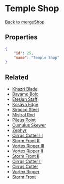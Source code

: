 # Temple Shop

<no description available>

[Back to mergeShop](../merge-shops.md)

## Properties

```json
{
    "id": 25,
    "name": "Temple Shop"
}
```

## Related

- [Khazri Blade](../items/814-khazri-blade.md)
- [Bayamo Bolo](../items/816-bayamo-bolo.md)
- [Etesian Staff](../items/815-etesian-staff.md)
- [Kosava Edge](../items/813-kosava-edge.md)
- [Sirocco Steel](../items/811-sirocco-steel.md)
- [Mistral Rod](../items/812-mistral-rod.md)
- [Pileus Point](../items/802-pileus-point.md)
- [Cumulus Skewer](../items/800-cumulus-skewer.md)
- [Zephyr](../items/801-zephyr.md)
- [Cirrus Cutter III](../items/810-cirrus-cutter-iii.md)
- [Storm Front III](../items/808-storm-front-iii.md)
- [Vortex Ripper III](../items/809-vortex-ripper-iii.md)
- [Vortex Ripper II](../items/807-vortex-ripper-ii.md)
- [Storm Front II](../items/805-storm-front-ii.md)
- [Cirrus Cutter II](../items/806-cirrus-cutter-ii.md)
- [Cirrus Cutter](../items/803-cirrus-cutter.md)
- [Vortex Ripper](../items/804-vortex-ripper.md)
- [Storm Front](../items/799-storm-front.md)

